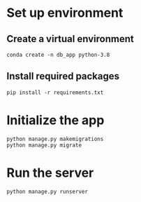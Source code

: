 # Set up environment
## Create a virtual environment
```
conda create -n db_app python-3.8
```
## Install required packages
```
pip install -r requirements.txt
```
# Initialize the app
```
python manage.py makemigrations
python manage.py migrate
```
# Run the server
```
python manage.py runserver
```